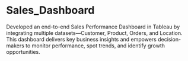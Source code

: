 # Sales_Dashboard
Developed an end-to-end Sales Performance Dashboard in Tableau by integrating multiple datasets—Customer, Product, Orders, and Location. This dashboard delivers key business insights and empowers decision-makers to monitor performance, spot trends, and identify growth opportunities.
